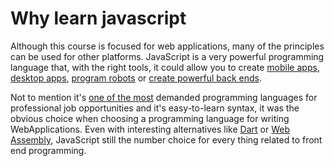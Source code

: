 # Why learn javascript

Although this course is focused for web applications, many of the principles can be used for other platforms. JavaScript is a very powerful programming language that, with the right tools, it could allow you to create [mobile apps](https://reactnative.dev/), [desktop apps](https://www.electronjs.org/es/), [program robots](https://www.bouvet.no/bouvet-deler/utbrudd/learning-javascript-and-arduino-programming-with-johnny-five) or [create powerful back ends](https://expressjs.com/). 

Not to mention it's [one of the most](https://www.devjobsscanner.com/blog/top-8-most-demanded-languages-in-2022/) demanded programming languages for professional job opportunities and it's easy-to-learn syntax, it was the obvious choice when choosing a programming  language for writing WebApplications. Even with interesting alternatives like [Dart](https://dart.dev/) or [Web Assembly](https://webassembly.org/), JavaScript still the number choice for every thing related to front end programming.